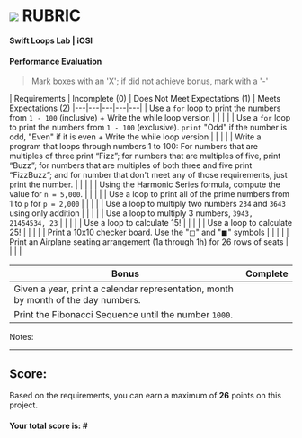 # ![](https://ga-dash.s3.amazonaws.com/production/assets/logo-9f88ae6c9c3871690e33280fcf557f33.png) RUBRIC
**Swift Loops Lab | iOSI** 	 						


#### Performance Evaluation
> Mark boxes with an 'X'; if did not achieve bonus, mark with a '-'

| Requirements | Incomplete (0) | Does Not Meet Expectations (1) | Meets Expectations (2)
|---|---|---|---|---|
| Use a `for` loop to print the numbers from `1 - 100` (inclusive) + Write the while loop version | | | |
| Use a `for` loop to print the numbers from `1 - 100` (exclusive). `print` "Odd" if the number is odd, "Even" if it is even + Write the while loop version | | | |
| Write a program that loops through numbers 1 to 100: For numbers that are multiples of three print “Fizz”; for numbers that are multiples of five, print “Buzz”; for numbers that are multiples of both three and five print “FizzBuzz”; and for number that don't meet any of those requirements, just print the number. | | | |
| Using the Harmonic Series formula, compute the value for `n = 5,000`. | | | |
| Use a loop to print all of the prime numbers from 1 to `p` for `p = 2,000` | | | |
| Use a loop to multiply two numbers `234` and `3643` using only addition | | | |
| Use a loop to multiply 3 numbers, `3943, 21454534, 23` | | | |
| Use a loop to calculate 15!  | | | |
| Use a loop to calculate 25!  | | | |
| Print a 10x10 checker board. Use the "◻︎" and "◼︎" symbols | | | |
| Print an Airplane seating arrangement (1a through 1h) for 26 rows of seats | | | |


| Bonus | Complete |
|---|---|
| Given a year, print a calendar representation, month by month of the day numbers. | |
| Print the Fibonacci Sequence until the number `1000`. | |



Notes:

<!-- > Example: Your getting the hang of this!  Be sure to practice proper indentation and spacing.  Nice work! On line (INSERT SPECIFIC LINE NUMBER) in the (INSERT SPECIFIC FILE NAME) you (INSERT SPECIFIC CRITIQUE). Also, on line (INSERT SPECIFIC LINE NUMBER) in the (INSERT SPECIFIC FILE NAME) you (INSERT SPECIFIC CRITIQUE -->


---

## Score:
Based on the requirements, you can earn a maximum of  **26**  points on this project.

#### Your total score is: **#**

 
 
 
 
 
 


 
 
 
 
 
